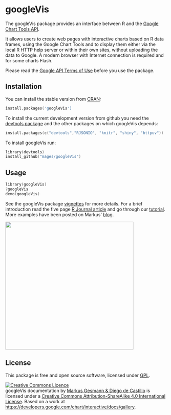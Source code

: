 # googleVis 

The googleVis package provides an interface between R and the [Google Chart Tools API](https://developers.google.com/chart/interactive/docs/gallery). 

It allows users to create web pages with interactive charts based on R data frames, using the Google Chart Tools and to display them either via the local R HTTP help server or within their own
sites, without uploading the data to Google. A modern browser with Internet connection is required and for some charts Flash. 

Please read the [Google API Terms of Use](https://developers.google.com/terms/) before you use the package.

## Installation

You can install the stable version from
[CRAN](http://cran.r-project.org/package=googleVis):

```s
install.packages('googleVis')
```

To install the current development version from github you need the [devtools package](http://cran.r-project.org/web/packages/devtools/index.html) and the other packages on which googleVis depends:

```s
install.packages(c("devtools","RJSONIO", "knitr", "shiny", "httpuv"))
```

To install googleVis run:
<!--
Fix my broken path to pdflatex on R
```s
Sys.setenv(PATH=paste(Sys.getenv("PATH"),"/usr/texbin",sep=":"))
```
-->
```s
library(devtools)
install_github("mages/googleVis")
```

## Usage

```s
library(googleVis)
?googleVis
demo(googleVis)
```

See the googleVis package [vignettes](http://cran.r-project.org/web/packages/googleVis/) for more details. For a brief introduction read the five page [R Journal article](http://google-motion-charts-with-r.googlecode.com/files/RJournal_2011-2_Gesmann%2Bde%7ECastillo.pdf) and go through our [tutorial](http://decastillo.github.io/googleVis_Tutorial). More examples have been posted on Markus' [blog](http://lamages.blogspot.co.uk/search/label/googleVis).

[<img src="https://raw.github.com/mages/googleVis/master/vignettes/figures/googleVisTutorial2013.png" width=400/>](http://decastillo.github.io/googleVis_Tutorial)

## License

This package is free and open source software, licensed under [GPL](https://www.gnu.org/copyleft/gpl.html).

<a rel="license" href="http://creativecommons.org/licenses/by-sa/4.0/deed.en_GB"><img alt="Creative Commons Licence" style="border-width:0" src="http://i.creativecommons.org/l/by-sa/4.0/80x15.png" /></a><br /><span xmlns:dct="http://purl.org/dc/terms/" property="dct:title">googleVis documentation</span> by <a xmlns:cc="http://creativecommons.org/ns#" href="https://github.com/mages/googleVis" property="cc:attributionName" rel="cc:attributionURL">Markus Gesmann & Diego de Castillo</a> is licensed under a <a rel="license" href="http://creativecommons.org/licenses/by-sa/4.0/deed.en_GB">Creative Commons Attribution-ShareAlike 4.0 International License</a>. Based on a work at <a xmlns:dct="http://purl.org/dc/terms/" href="https://developers.google.com/chart/interactive/docs/gallery" rel="dct:source">https://developers.google.com/chart/interactive/docs/gallery</a>.